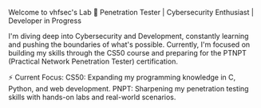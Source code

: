 Welcome to vhfsec's Lab 🔐
Penetration Tester | Cybersecurity Enthusiast | Developer in Progress

I'm diving deep into Cybersecurity and Development, constantly learning and pushing the boundaries of what's possible. Currently, I'm focused on building my skills through the CS50 course and preparing for the PTNPT (Practical Network Penetration Tester) certification.

⚡ Current Focus:
CS50: Expanding my programming knowledge in C, Python, and web development.
PNPT: Sharpening my penetration testing skills with hands-on labs and real-world scenarios.
